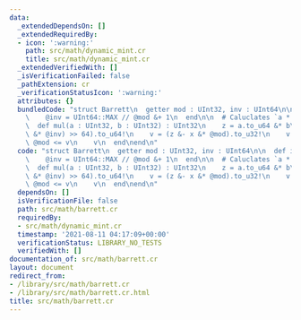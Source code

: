 ```yaml
---
data:
  _extendedDependsOn: []
  _extendedRequiredBy:
  - icon: ':warning:'
    path: src/math/dynamic_mint.cr
    title: src/math/dynamic_mint.cr
  _extendedVerifiedWith: []
  _isVerificationFailed: false
  _pathExtension: cr
  _verificationStatusIcon: ':warning:'
  attributes: {}
  bundledCode: "struct Barrett\n  getter mod : UInt32, inv : UInt64\n\n  def initialize(@mod)\n\
    \    @inv = UInt64::MAX // @mod &+ 1\n  end\n\n  # Caluclates `a * b % mod`.\n\
    \  def mul(a : UInt32, b : UInt32) : UInt32\n    z = a.to_u64 &* b\n    x = ((z.to_u128\
    \ &* @inv) >> 64).to_u64!\n    v = (z &- x &* @mod).to_u32!\n    v &+= @mod if\
    \ @mod <= v\n    v\n  end\nend\n"
  code: "struct Barrett\n  getter mod : UInt32, inv : UInt64\n\n  def initialize(@mod)\n\
    \    @inv = UInt64::MAX // @mod &+ 1\n  end\n\n  # Caluclates `a * b % mod`.\n\
    \  def mul(a : UInt32, b : UInt32) : UInt32\n    z = a.to_u64 &* b\n    x = ((z.to_u128\
    \ &* @inv) >> 64).to_u64!\n    v = (z &- x &* @mod).to_u32!\n    v &+= @mod if\
    \ @mod <= v\n    v\n  end\nend\n"
  dependsOn: []
  isVerificationFile: false
  path: src/math/barrett.cr
  requiredBy:
  - src/math/dynamic_mint.cr
  timestamp: '2021-08-11 04:17:09+00:00'
  verificationStatus: LIBRARY_NO_TESTS
  verifiedWith: []
documentation_of: src/math/barrett.cr
layout: document
redirect_from:
- /library/src/math/barrett.cr
- /library/src/math/barrett.cr.html
title: src/math/barrett.cr
---
```

